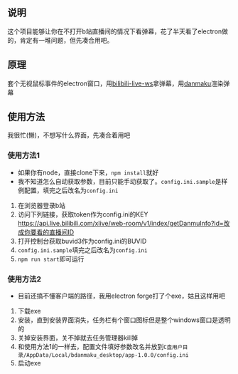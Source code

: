 ## 说明
这个项目能够让你在不打开b站直播间的情况下看弹幕，花了半天看了electron做的，肯定有一堆问题，但先凑合用吧。
## 原理
套个无视鼠标事件的electron窗口，用[bilibili-live-ws](https://github.com/simon300000/bilibili-live-ws)拿弹幕，用[danmaku](https://github.com/weizhenye/Danmaku)渲染弹幕
## 使用方法
我很忙(懒)，不想写什么界面，先凑合着用吧
### 使用方法1
- 如果你有node，直接clone下来，`npm install`就好
- 我不知道怎么自动获取参数，目前只能手动获取了。`config.ini.sample`是样例配置，填完之后改名为`config.ini`
1. 在浏览器登录b站
2. 访问下列链接，获取token作为config.ini的KEY
https://api.live.bilibili.com/xlive/web-room/v1/index/getDanmuInfo?id=改成你要看的直播间ID
3. 打开控制台获取buvid3作为config.ini的BUVID
4. `config.ini.sample`填完之后改名为`config.ini`
5. `npm run start`即可运行
### 使用方法2
- 目前还搞不懂客户端的路径，我用electron forge打了个exe，姑且这样用吧
1. 下载exe
2. 安装，直到安装界面消失，任务栏有个窗口图标但是整个windows窗口是透明的
3. 关掉安装界面，关不掉就去任务管理器kill掉
4. 和使用方法1的一样去，配置文件填好参数改名并放到`C盘用户目录/AppData/Local/bdanmaku_desktop/app-1.0.0/config.ini`
5. 启动exe